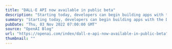 ```yaml
---
title: "DALL·E API now available in public beta"
description: "Starting today, developers can begin building apps with the DALL·E API."
summary: "Starting today, developers can begin building apps with the DALL·E API."
pubDate: "Thu, 03 Nov 2022 07:00:00 GMT"
source: "OpenAI Blog"
url: "https://openai.com/index/dall-e-api-now-available-in-public-beta"
thumbnail: ""
---
```


